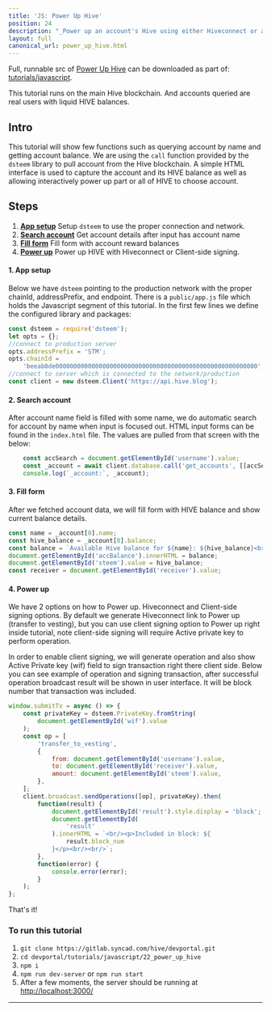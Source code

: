 ```yaml
---
title: 'JS: Power Up Hive'
position: 24
description: "_Power up an account's Hive using either Hiveconnect or a client-side signing._"
layout: full
canonical_url: power_up_hive.html
---              
```

<span class="fa-pull-left top-of-tutorial-repo-link"><span class="first-word">Full</span>, runnable src of [Power Up Hive](https://gitlab.syncad.com/hive/devportal/-/tree/master/tutorials/javascript/tutorials/24_power_up_hive) can be downloaded as part of: [tutorials/javascript](https://gitlab.syncad.com/hive/devportal/-/tree/master/tutorials/javascript).</span>
<br>



This tutorial runs on the main Hive blockchain. And accounts queried are real users with liquid HIVE balances.

## Intro

This tutorial will show few functions such as querying account by name and getting account balance. We are using the `call` function provided by the `dsteem` library to pull account from the Hive blockchain. A simple HTML interface is used to capture the account and its HIVE balance as well as allowing interactively power up part or all of HIVE to choose account.

## Steps

1.  [**App setup**](#app-setup) Setup `dsteem` to use the proper connection and network.
2.  [**Search account**](#search-account) Get account details after input has account name
3.  [**Fill form**](#fill-form) Fill form with account reward balances
4.  [**Power up**](#power-up) Power up HIVE with Hiveconnect or Client-side signing.

#### 1. App setup <a name="app-setup"></a>

Below we have `dsteem` pointing to the production network with the proper chainId, addressPrefix, and endpoint. There is a `public/app.js` file which holds the Javascript segment of this tutorial. In the first few lines we define the configured library and packages:

```javascript
const dsteem = require('dsteem');
let opts = {};
//connect to production server
opts.addressPrefix = 'STM';
opts.chainId =
    'beeab0de00000000000000000000000000000000000000000000000000000000';
//connect to server which is connected to the network/production
const client = new dsteem.Client('https://api.hive.blog');
```

#### 2. Search account <a name="search-account"></a>

After account name field is filled with some name, we do automatic search for account by name when input is focused out. HTML input forms can be found in the `index.html` file. The values are pulled from that screen with the below:

```javascript
    const accSearch = document.getElementById('username').value;
    const _account = await client.database.call('get_accounts', [[accSearch]]);
    console.log(`_account:`, _account);
```

#### 3. Fill form <a name="fill-form"></a>

After we fetched account data, we will fill form with HIVE balance and show current balance details.

```javascript
const name = _account[0].name;
const hive_balance = _account[0].balance;
const balance = `Available Hive balance for ${name}: ${hive_balance}<br/>`;
document.getElementById('accBalance').innerHTML = balance;
document.getElementById('steem').value = hive_balance;
const receiver = document.getElementById('receiver').value;
```

#### 4. Power up <a name="power-up"></a>

We have 2 options on how to Power up. Hiveconnect and Client-side signing options. By default we generate Hiveconnect link to Power up (transfer to vesting), but you can use client signing option to Power up right inside tutorial, note client-side signing will require Active private key to perform operation.

In order to enable client signing, we will generate operation and also show Active Private key (wif) field to sign transaction right there client side.
Below you can see example of operation and signing transaction, after successful operation broadcast result will be shown in user interface. It will be block number that transaction was included.

```javascript
window.submitTx = async () => {
    const privateKey = dsteem.PrivateKey.fromString(
        document.getElementById('wif').value
    );
    const op = [
        'transfer_to_vesting',
        {
            from: document.getElementById('username').value,
            to: document.getElementById('receiver').value,
            amount: document.getElementById('steem').value,
        },
    ];
    client.broadcast.sendOperations([op], privateKey).then(
        function(result) {
            document.getElementById('result').style.display = 'block';
            document.getElementById(
                'result'
            ).innerHTML = `<br/><p>Included in block: ${
                result.block_num
            }</p><br/><br/>`;
        },
        function(error) {
            console.error(error);
        }
    );
};
```

That's it!

### To run this tutorial

1.  `git clone https://gitlab.syncad.com/hive/devportal.git`
1.  `cd devportal/tutorials/javascript/22_power_up_hive`
1.  `npm i`
1.  `npm run dev-server` or `npm run start`
1.  After a few moments, the server should be running at [http://localhost:3000/](http://localhost:3000/)


---
